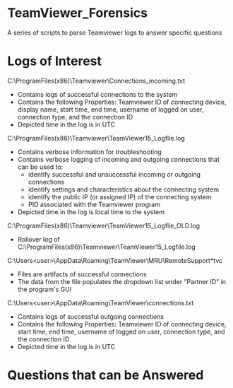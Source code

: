 # TeamViewer_Forensics
A series of scripts to parse Teamviewer logs to answer specific questions

# Logs of Interest
C:\ProgramFiles(x86)\Teamviewer\Connections_incoming.txt
* Contains logs of successful connections to the system
* Contains the following Properties: Teamviewer ID of connecting device, display name, start time, end time, username of logged on user, connection type, and the connection ID
* Depicted time in the log is in UTC

C:\ProgramFiles(x86)\Teamviewer\TeamViewer15_Logfile.log
* Contains verbose information for troubleshooting
* Contains verbose logging of incoming and outgoing connections that can be used to:
  * identify successful and unsuccessful incoming or outgoing connections
  * identify settings and characteristics about the connecting system 
  * identify the public IP (or assigned IP) of the connecting system
  * PID associated with the Teamviewer program
* Depicted time in the log is local time to the system

C:\ProgramFiles(x86)\Teamviewer\TeamViewer15_Logfile_OLD.log
* Rollover log of C:\ProgramFiles(x86)\Teamviewer\TeamViewer15_Logfile.log

C:\Users\<user>\AppData\Roaming\TeamViewer\MRU\RemoteSupport\*tvc
* Files are artifacts of successful connections
* The data from the file populates the dropdown list under "Partner ID" in the program's GUI

C:\Users\<user>\AppData\Roaming\TeamViewer\connections.txt
* Contains logs of successful outgoing connections
* Contains the following Properties: Teamviewer ID of connecting device, start time, end time, username of logged on user, connection type, and the connection ID
* Depicted time in the log is in UTC

# Questions that can be Answered


